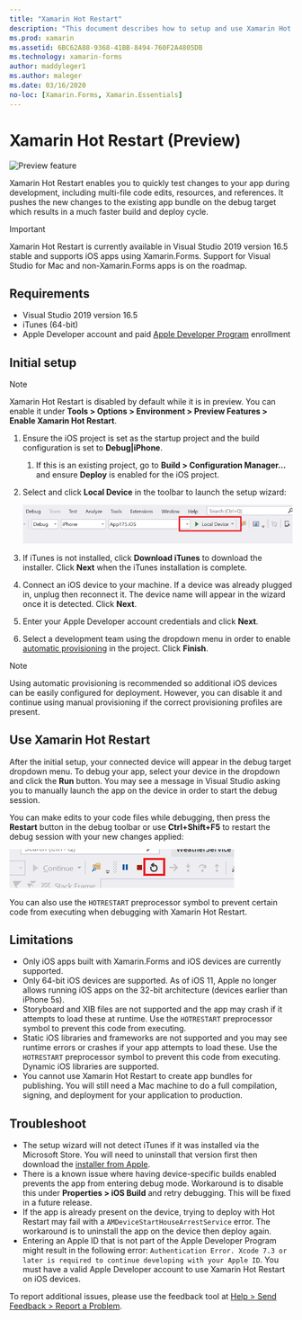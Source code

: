 ```yaml
---
title: "Xamarin Hot Restart"
description: "This document describes how to setup and use Xamarin Hot Restart to debug an iOS app."
ms.prod: xamarin
ms.assetid: 6BC62A88-9368-41BB-8494-760F2A4805DB
ms.technology: xamarin-forms
author: maddyleger1
ms.author: maleger
ms.date: 03/16/2020
no-loc: [Xamarin.Forms, Xamarin.Essentials]
---
```


# Xamarin Hot Restart (Preview)

![Preview feature](~/media/shared/preview.png)

Xamarin Hot Restart enables you to quickly test changes to your app during development, including multi-file code edits, resources, and references. It pushes the new changes to the existing app bundle on the debug target which results in a much faster build and deploy cycle.

> [!IMPORTANT]
> Xamarin Hot Restart is currently available in Visual Studio 2019 version 16.5 stable and supports iOS apps using Xamarin.Forms. Support for Visual Studio for Mac and non-Xamarin.Forms apps is on the roadmap.

## Requirements

- Visual Studio 2019 version 16.5
- iTunes (64-bit)
- Apple Developer account and paid [Apple Developer Program](https://developer.apple.com/programs) enrollment


## Initial setup

> [!NOTE]
> Xamarin Hot Restart is disabled by default while it is in preview. You can enable it under **Tools > Options > Environment > Preview Features > Enable Xamarin Hot Restart**.

1. Ensure the iOS project is set as the startup project and the build configuration is set to **Debug|iPhone**.

   1. If this is an existing project, go to **Build > Configuration Manager…** and ensure **Deploy** is enabled for the iOS project.

2. Select and click **Local Device** in the toolbar to launch the setup wizard:

    [![Screenshot of the Visual Studio toolbar with local device set as the debug target.](hot-restart-images/toolbar.png)](hot-restart-images/toolbar.png)

3. If iTunes is not installed, click **Download iTunes** to download the installer. Click **Next** when the iTunes installation is complete.

4. Connect an iOS device to your machine. If a device was already plugged in, unplug then reconnect it. The device name will appear in the wizard once it is detected. Click **Next**.

5. Enter your Apple Developer account credentials and click **Next**.

6. Select a development team using the dropdown menu in order to enable [automatic provisioning](~/ios/get-started/installation/device-provisioning/automatic-provisioning.md) in the project. Click **Finish**.

> [!NOTE]
> Using automatic provisioning is recommended so additional iOS devices can be easily configured for deployment. However, you can disable it and continue using manual provisioning if the correct provisioning profiles are present.

## Use Xamarin Hot Restart
After the initial setup, your connected device will appear in the debug target dropdown menu. To debug your app, select your device in the dropdown and click the **Run** button. You may see a message in Visual Studio asking you to manually launch the app on the device in order to start the debug session.

You can make edits to your code files while debugging, then press the **Restart** button in the debug toolbar or use **Ctrl+Shift+F5** to restart the debug session with your new changes applied:

[![Screenshot of the debug toolbar with the restart button highlighted.](hot-restart-images/restart.png)](hot-restart-images/toolbar.png)

You can also use the `HOTRESTART` preprocessor symbol to prevent certain code from executing when debugging with Xamarin Hot Restart.

## Limitations

- Only iOS apps built with Xamarin.Forms and iOS devices are currently supported.
- Only 64-bit iOS devices are supported. As of iOS 11, Apple no longer allows running iOS apps on the 32-bit architecture (devices earlier than iPhone 5s).
- Storyboard and XIB files are not supported and the app may crash if it attempts to load these at runtime. Use the `HOTRESTART` preprocessor symbol to prevent this code from executing.
- Static iOS libraries and frameworks are not supported and you may see runtime errors or crashes if your app attempts to load these. Use the `HOTRESTART` preprocessor symbol to prevent this code from executing. Dynamic iOS libraries are supported.
- You cannot use Xamarin Hot Restart to create app bundles for publishing. You will still need a Mac machine to do a full compilation, signing, and deployment for your application to production.

## Troubleshoot

- The setup wizard will not detect iTunes if it was installed via the Microsoft Store. You will need to uninstall that version first then download the [installer from Apple](https://go.microsoft.com/fwlink/?linkid=2101014).
- There is a known issue where having device-specific builds enabled prevents the app from entering debug mode. Workaround is to disable this under **Properties > iOS Build** and retry debugging. This will be fixed in a future release.
- If the app is already present on the device, trying to deploy with Hot Restart may fail with a `AMDeviceStartHouseArrestService` error. The workaround is to uninstall the app on the device then deploy again.
- Entering an Apple ID that is not part of the Apple Developer Program might result in the following error: `Authentication Error. Xcode 7.3 or later is required to continue developing with your Apple ID`. You must have a valid Apple Developer account to use Xamarin Hot Restart on iOS devices. 

To report additional issues, please use the feedback tool at [Help > Send Feedback > Report a Problem](/visualstudio/ide/feedback-options?view=vs-2019#report-a-problem).
